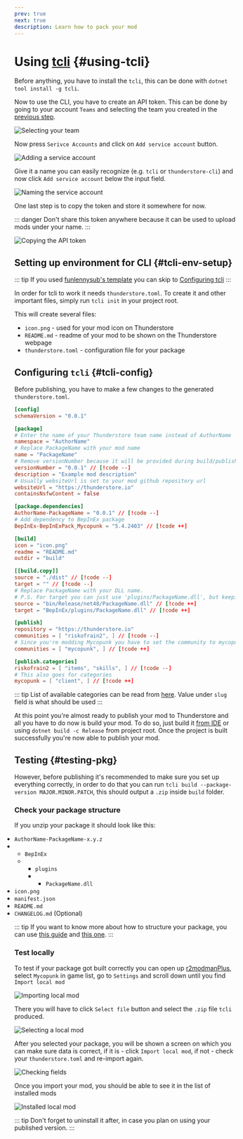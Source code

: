 ```yaml
---
prev: true
next: true
description: Learn how to pack your mod
---
```


# Using [tcli](https://github.com/thunderstore-io/thunderstore-cli) {#using-tcli}

Before anything, you have to install the `tcli`, this can be done with `dotnet tool install -g tcli`.

Now to use the CLI, you have to create an API token.
This can be done by going to your account `Teams` and selecting the team you created
in the [previous step](/dev/publishing/index#create-team).

![Selecting your team](/images/publishing/packaging/team_settings.png)

Now press `Serivce Accounts` and click on `Add service account` button.

![Adding a service account](/images/publishing/packaging/create_service_account_1.png)

Give it a name you can easily recognize (e.g. `tcli` or `thunderstore-cli`) and now click `Add service account` below
the input field.

![Naming the service account](/images/publishing/packaging/create_service_account_2.png)

One last step is to copy the token and store it somewhere for now.

::: danger
Don't share this token anywhere because it can be used to upload mods under your name.
:::

![Copying the API token](/images/publishing/packaging/create_service_account_3.png)

## Setting up environment for CLI {#tcli-env-setup}

::: tip
If you used [funlennysub's template](https://github.com/funlennysub/MycopunkModTemplate/) you can skip
to [Configuring tcli](/dev/publishing/packaging#tcli-config)
:::

In order for tcli to work it needs `thunderstore.toml`.
To create it and other important files, simply run `tcli init` in your project root.

This will create several files:

<ul class="no-bullet">
    <li><div class="i-catppuccin:image"></div> <code>icon.png</code> - used for your mod icon on Thunderstore</li>
    <li><div class="i-catppuccin:markdown"></div> <code>README.md</code> - readme of your mod to be shown on the Thunderstore webpage</li>
    <li><div class="i-catppuccin:toml"></div> <code>thunderstore.toml</code> - configuration file for your package</li>
</ul>

## Configuring `tcli` {#tcli-config}

Before publishing, you have to make a few changes to the generated `thunderstore.toml`.

```toml
[config]
schemaVersion = "0.0.1"

[package]
# Enter the name of your Thunderstore team name instead of AuthorName
namespace = "AuthorName"
# Replace PackageName with your mod name
name = "PackageName"
# Remove versionNumber because it will be provided during build/publish
versionNumber = "0.0.1" // [!code --]
description = "Example mod description"
# Usually websiteUrl is set to your mod github repository url
websiteUrl = "https://thunderstore.io"
containsNsfwContent = false

[package.dependencies]
AuthorName-PackageName = "0.0.1" // [!code --]
# Add dependency to BepInEx package
BepInEx-BepInExPack_Mycopunk = "5.4.2403" // [!code ++]

[build]
icon = "icon.png"
readme = "README.md"
outdir = "build"

[[build.copy]]
source = "./dist" // [!code --]
target = "" // [!code --]
# Replace PackageName with your DLL name.
# P.S. For target you can just use 'plugins/PackageName.dll', but keeping BepInEx makes manually installing mods easier.
source = "bin/Release/net48/PackageName.dll" // [!code ++]
target = "BepInEx/plugins/PackageName.dll" // [!code ++]

[publish]
repository = "https://thunderstore.io"
communities = [ "riskofrain2", ] // [!code --]
# Since you're modding Mycopunk you have to set the community to mycopunk
communities = [ "mycopunk", ] // [!code ++]

[publish.categories]
riskofrain2 = [ "items", "skills", ] // [!code --]
# This also goes for categories
mycopunk = [ "client", ] // [!code ++]
```

::: tip
List of available categories can be read
from [here](https://thunderstore.io/api/experimental/community/mycopunk/category/).
Value under `slug` field is what should be used
:::

At this point you're almost ready to publish your mod to Thunderstore and all you have to do now is build your mod.
To do so, just build it [from IDE](/dev/setup#build-with-ide) or using `dotnet build -c Release` from project root.
Once the project is built successfully you're now able to publish your mod.

## Testing {#testing-pkg}

However, before publishing it's recommended to make sure you set up everything correctly,
in order to do that you can run `tcli build --package-version MAJOR.MINOR.PATCH`,
this should output a `.zip` inside `build` folder.

### Check your package structure

If you unzip your package it should look like this:

<ul class="no-bullet" style="padding-left: 0">
    <li><div class="i-catppuccin:folder-open"></div> <code>AuthorName-PackageName-x.y.z</code></li>
    <li>
        <ul class="no-bullet">
            <li><div class="i-catppuccin:folder-open"></div> <code>BepInEx</code></li>
            <li>
                <ul class="no-bullet">
                    <li><div class="i-catppuccin:folder-open"></div> <code>plugins</code></li>
                    <li>
                        <ul class="no-bullet">
                            <li><div class="i-catppuccin:binary"></div> <code>PackageName.dll</code></li>
                        </ul>
                    </li>
                </ul>
            </li>
        </ul>
    </li>
    <li><div class="i-catppuccin:image"></div> <code>icon.png</code></li>
    <li><div class="i-catppuccin:json"></div> <code>manifest.json</code></li>
    <li><div class="i-catppuccin:markdown"></div> <code>README.md</code></li>
    <li><div class="i-catppuccin:markdown"></div> <code>CHANGELOG.md</code> (Optional)</li>
</ul>

::: tip
If you want to know more about how to structure your package, you can use
[this guide](https://github.com/ebkr/r2modmanPlus/wiki/Structuring-your-Thunderstore-package) and
[this one](https://wiki.thunderstore.io/mods/creating-a-package).
:::

### Test locally

To test if your package got built correctly you can open up [r2modmanPlus](https://github.com/ebkr/r2modmanPlus),
select `Mycopunk` in game list, go to `Settings` and scroll down until you find `Import local mod`

![Importing local mod](/images/publishing/packaging/importing_local_mod_1.png)

There you will have to click `Select file` button and select the `.zip` file `tcli` produced.

![Selecting a local mod](/images/publishing/packaging/importing_local_mod_2.png)

After you selected your package, you will be shown a screen on which you can make sure data is correct,
if it is - click `Import local mod`,
if not - check your `thunderstore.toml` and re-import again.

![Checking fields](/images/publishing/packaging/importing_local_mod_3.png)

Once you import your mod, you should be able to see it in the list of installed mods

![Installed local mod](/images/publishing/packaging/importing_local_mod_4.png)

::: tip
Don't forget to uninstall it after, in case you plan on using your published version.
:::

